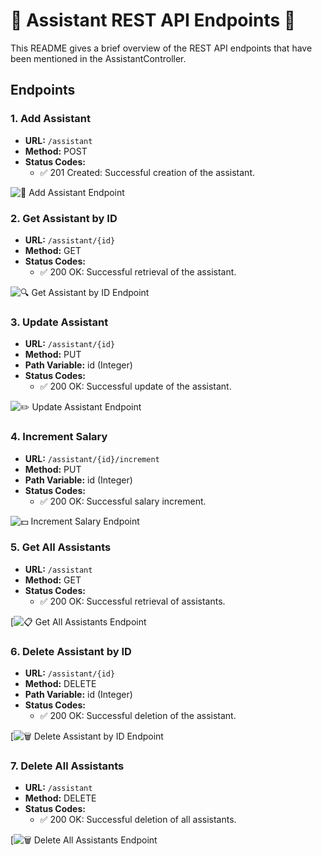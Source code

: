 # 🤖 Assistant REST API Endpoints 🚀

This README gives a brief overview of the REST API endpoints that have been mentioned in the AssistantController.

## Endpoints

### 1. Add Assistant
- **URL:** `/assistant`
- **Method:** POST
- **Status Codes:** 
    - ✅ 201 Created: Successful creation of the assistant.

![👋 Add Assistant Endpoint](https://private-user-images.githubusercontent.com/140900337/329245749-3edea85e-3b1d-4bd4-bc01-6c7312378e5a.png?jwt=eyJhbGciOiJIUzI1NiIsInR5cCI6IkpXVCJ9.eyJpc3MiOiJnaXRodWIuY29tIiwiYXVkIjoicmF3LmdpdGh1YnVzZXJjb250ZW50LmNvbSIsImtleSI6ImtleTUiLCJleHAiOjE3MTUyNTgzNDIsIm5iZiI6MTcxNTI1ODA0MiwicGF0aCI6Ii8xNDA5MDAzMzcvMzI5MjQ1NzQ5LTNlZGVhODVlLTNiMWQtNGJkNC1iYzAxLTZjNzMxMjM3OGU1YS5wbmc_WC1BbXotQWxnb3JpdGhtPUFXUzQtSE1BQy1TSEEyNTYmWC1BbXotQ3JlZGVudGlhbD1BS0lBVkNPRFlMU0E1M1BRSzRaQSUyRjIwMjQwNTA5JTJGdXMtZWFzdC0xJTJGczMlMkZhd3M0X3JlcXVlc3QmWC1BbXotRGF0ZT0yMDI0MDUwOVQxMjM0MDJaJlgtQW16LUV4cGlyZXM9MzAwJlgtQW16LVNpZ25hdHVyZT1lMjM0MWEyNjg2ODhmNDZjZWZlMTk2NjUzNjU3M2M2OGMxYzRlMDBmYmFiZjllMDgzZjEzNjJiMjU3NzJkOTBmJlgtQW16LVNpZ25lZEhlYWRlcnM9aG9zdCZhY3Rvcl9pZD0wJmtleV9pZD0wJnJlcG9faWQ9MCJ9.eeWMxBFSbKrcui3o7Y3dF85IDJcsnD6IqDW2kq-7n8A)

### 2. Get Assistant by ID
- **URL:** `/assistant/{id}`
- **Method:** GET
- **Status Codes:** 
    - ✅ 200 OK: Successful retrieval of the assistant.

![🔍 Get Assistant by ID Endpoint](https://private-user-images.githubusercontent.com/140900337/329245745-0d3ec52e-97a4-4f23-a88f-17b74dc06ce2.png?jwt=eyJhbGciOiJIUzI1NiIsInR5cCI6IkpXVCJ9.eyJpc3MiOiJnaXRodWIuY29tIiwiYXVkIjoicmF3LmdpdGh1YnVzZXJjb250ZW50LmNvbSIsImtleSI6ImtleTUiLCJleHAiOjE3MTUyNTgzNDIsIm5iZiI6MTcxNTI1ODA0MiwicGF0aCI6Ii8xNDA5MDAzMzcvMzI5MjQ1NzQ1LTBkM2VjNTJlLTk3YTQtNGYyMy1hODhmLTE3Yjc0ZGMwNmNlMi5wbmc_WC1BbXotQWxnb3JpdGhtPUFXUzQtSE1BQy1TSEEyNTYmWC1BbXotQ3JlZGVudGlhbD1BS0lBVkNPRFlMU0E1M1BRSzRaQSUyRjIwMjQwNTA5JTJGdXMtZWFzdC0xJTJGczMlMkZhd3M0X3JlcXVlc3QmWC1BbXotRGF0ZT0yMDI0MDUwOVQxMjM0MDJaJlgtQW16LUV4cGlyZXM9MzAwJlgtQW16LVNpZ25hdHVyZT00ZDM5MzRiNGU1OGJiM2NlYzcxOWE4MDlhZDY3MmYwYTExZWI2YzY3MDQ0N2YyODhiNjAyMzA3ZWFmZjhmMDM5JlgtQW16LVNpZ25lZEhlYWRlcnM9aG9zdCZhY3Rvcl9pZD0wJmtleV9pZD0wJnJlcG9faWQ9MCJ9.YqSWJ2kdQhNbjvkzoKQituH_Di1dzU4xeFtDQvBdHl0)

### 3. Update Assistant
- **URL:** `/assistant/{id}`
- **Method:** PUT
- **Path Variable:** id (Integer)
- **Status Codes:** 
    - ✅ 200 OK: Successful update of the assistant.

![✏️ Update Assistant Endpoint](https://private-user-images.githubusercontent.com/140900337/329245718-c49d996e-c136-4dfd-817b-3e598de5619c.png?jwt=eyJhbGciOiJIUzI1NiIsInR5cCI6IkpXVCJ9.eyJpc3MiOiJnaXRodWIuY29tIiwiYXVkIjoicmF3LmdpdGh1YnVzZXJjb250ZW50LmNvbSIsImtleSI6ImtleTUiLCJleHAiOjE3MTUyNTgzNDIsIm5iZiI6MTcxNTI1ODA0MiwicGF0aCI6Ii8xNDA5MDAzMzcvMzI5MjQ1NzE4LWM0OWQ5OTZlLWMxMzYtNGRmZC04MTdiLTNlNTk4ZGU1NjE5Yy5wbmc_WC1BbXotQWxnb3JpdGhtPUFXUzQtSE1BQy1TSEEyNTYmWC1BbXotQ3JlZGVudGlhbD1BS0lBVkNPRFlMU0E1M1BRSzRaQSUyRjIwMjQwNTA5JTJGdXMtZWFzdC0xJTJGczMlMkZhd3M0X3JlcXVlc3QmWC1BbXotRGF0ZT0yMDI0MDUwOVQxMjM0MDJaJlgtQW16LUV4cGlyZXM9MzAwJlgtQW16LVNpZ25hdHVyZT0xZTFmNmEwNTNjYTFhN2Y0MjMwYTJhZTUxMzU0Y2E3NTBjZWZlM2ZkNjI1YzBmODBlNjI5ZThjYmM1NGQ0MGQ2JlgtQW16LVNpZ25lZEhlYWRlcnM9aG9zdCZhY3Rvcl9pZD0wJmtleV9pZD0wJnJlcG9faWQ9MCJ9.wZEHOgeeKQg4MXd6i979D4Ygm5k-AQ-aSBWWUBsx3Rc)

### 4. Increment Salary
- **URL:** `/assistant/{id}/increment`
- **Method:** PUT
- **Path Variable:** id (Integer)
- **Status Codes:** 
    - ✅ 200 OK: Successful salary increment.

![💵 Increment Salary Endpoint](https://private-user-images.githubusercontent.com/140900337/329245766-08c7153d-eda4-4b13-b584-3476e3ff528b.png?jwt=eyJhbGciOiJIUzI1NiIsInR5cCI6IkpXVCJ9.eyJpc3MiOiJnaXRodWIuY29tIiwiYXVkIjoicmF3LmdpdGh1YnVzZXJjb250ZW50LmNvbSIsImtleSI6ImtleTUiLCJleHAiOjE3MTUyNTgzNDIsIm5iZiI6MTcxNTI1ODA0MiwicGF0aCI6Ii8xNDA5MDAzMzcvMzI5MjQ1NzY2LTA4YzcxNTNkLWVkYTQtNGIxMy1iNTg0LTM0NzZlM2ZmNTI4Yi5wbmc_WC1BbXotQWxnb3JpdGhtPUFXUzQtSE1BQy1TSEEyNTYmWC1BbXotQ3JlZGVudGlhbD1BS0lBVkNPRFlMU0E1M1BRSzRaQSUyRjIwMjQwNTA5JTJGdXMtZWFzdC0xJTJGczMlMkZhd3M0X3JlcXVlc3QmWC1BbXotRGF0ZT0yMDI0MDUwOVQxMjM0MDJaJlgtQW16LUV4cGlyZXM9MzAwJlgtQW16LVNpZ25hdHVyZT01MDhiM2I2ZDg4NTNmNWE0YjJiNjhlYmQ1YjhhNTk4YzI1OTVmMDFjOTI5MGU1ODMzNjliMzNiN2YyMzQ1ODQ0JlgtQW16LVNpZ25lZEhlYWRlcnM9aG9zdCZhY3Rvcl9pZD0wJmtleV9pZD0wJnJlcG9faWQ9MCJ9.kZNOhfnQ8pauoWSQarTUrLgZHdRiujLJTGjNJtRPXbc)

### 5. Get All Assistants
- **URL:** `/assistant`
- **Method:** GET
- **Status Codes:** 
    - ✅ 200 OK: Successful retrieval of assistants.

[![📋 Get All Assistants Endpoint](https://private-user-images.githubusercontent.com/140900337/329245735-30c9462d-55c6-4d99-b948-b06f4bdf16d1.png?jwt=eyJhbGciOiJIUzI1NiIsInR5cCI6IkpXVCJ9.eyJpc3MiOiJnaXRodWIuY29tIiwiYXVkIjoicmF3LmdpdGh1YnVzZXJjb250ZW50LmNvbSIsImtleSI6ImtleTUiLCJleHAiOjE3MTUyNTgzNDIsIm5iZiI6MTcxNTI1ODA0MiwicGF0aCI6Ii8xNDA5MDAzMzcvMzI5MjQ1NzM1LTMwYzk0NjJkLTU1YzYtNGQ5OS1iOTQ4LWIwNmY0YmRmMTZkMS5wbmc_WC1BbXotQWxnb3JpdGhtPUFXUzQtSE1BQy1TSEEyNTYmWC1BbXotQ3JlZGVudGlhbD1BS0lBVkNPRFlMU0E1M1BRSzRaQSUyRjIwMjQwNTA5JTJGdXMtZWFzdC0xJTJGczMlMkZhd3M0X3JlcXVlc3QmWC1BbXotRGF0ZT0yMDI0MDUwOVQxMjM0MDJaJlgtQW16LUV4cGlyZXM9MzAwJlgtQW16LVNpZ25hdHVyZT0yNjkyYzZhOTNkNjgxYTM1NDQ0MmY2OTNjZjA1MzQ1ZWYxNDBmOGYyMjRhOTE1ZTE4ZGU1NWZhMzgzZWQ3NThhJlgtQW16LVNpZ25lZEhlYWRlcnM9aG9zdCZhY3Rvcl9pZD0wJmtleV9pZD0wJnJlcG9faWQ9MCJ9.vCSIpMGe1Hmd65wdWlJqH2w7-JN28SN6F9dZopCoMk4)

### 6. Delete Assistant by ID
- **URL:** `/assistant/{id}`
- **Method:** DELETE
- **Path Variable:** id (Integer)
- **Status Codes:** 
    - ✅ 200 OK: Successful deletion of the assistant.

[![🗑️ Delete Assistant by ID Endpoint](https://private-user-images.githubusercontent.com/140900337/329245761-642aa8b9-ec98-4f09-b54d-dff408ba6c2f.png?jwt=eyJhbGciOiJIUzI1NiIsInR5cCI6IkpXVCJ9.eyJpc3MiOiJnaXRodWIuY29tIiwiYXVkIjoicmF3LmdpdGh1YnVzZXJjb250ZW50LmNvbSIsImtleSI6ImtleTUiLCJleHAiOjE3MTUyNTgzNDIsIm5iZiI6MTcxNTI1ODA0MiwicGF0aCI6Ii8xNDA5MDAzMzcvMzI5MjQ1NzYxLTY0MmFhOGI5LWVjOTgtNGYwOS1iNTRkLWRmZjQwOGJhNmMyZi5wbmc_WC1BbXotQWxnb3JpdGhtPUFXUzQtSE1BQy1TSEEyNTYmWC1BbXotQ3JlZGVudGlhbD1BS0lBVkNPRFlMU0E1M1BRSzRaQSUyRjIwMjQwNTA5JTJGdXMtZWFzdC0xJTJGczMlMkZhd3M0X3JlcXVlc3QmWC1BbXotRGF0ZT0yMDI0MDUwOVQxMjM0MDJaJlgtQW16LUV4cGlyZXM9MzAwJlgtQW16LVNpZ25hdHVyZT00MDMyMzhiZTRmOWZjYzE1MDllM2E5ZTk0ZDRlMmEzNzM4OTk3MGZjZjM5MzVlOTkxYzY3MTM1YzlmNDcxN2E4JlgtQW16LVNpZ25lZEhlYWRlcnM9aG9zdCZhY3Rvcl9pZD0wJmtleV9pZD0wJnJlcG9faWQ9MCJ9.n0Dw7IRaE4oWTGezeEL8X_egpKo7yXyKJzVlO97WHKk)

### 7. Delete All Assistants
- **URL:** `/assistant`
- **Method:** DELETE
- **Status Codes:** 
    - ✅ 200 OK: Successful deletion of all assistants.

[![🗑️ Delete All Assistants Endpoint](https://private-user-images.githubusercontent.com/140900337/329245755-902c90b8-c913-4548-a666-9f1b0b9ab928.png?jwt=eyJhbGciOiJIUzI1NiIsInR5cCI6IkpXVCJ9.eyJpc3MiOiJnaXRodWIuY29tIiwiYXVkIjoicmF3LmdpdGh1YnVzZXJjb250ZW50LmNvbSIsImtleSI6ImtleTUiLCJleHAiOjE3MTUyNTgzNDIsIm5iZiI6MTcxNTI1ODA0MiwicGF0aCI6Ii8xNDA5MDAzMzcvMzI5MjQ1NzU1LTkwMmM5MGI4LWM5MTMtNDU0OC1hNjY2LTlmMWIwYjlhYjkyOC5wbmc_WC1BbXotQWxnb3JpdGhtPUFXUzQtSE1BQy1TSEEyNTYmWC1BbXotQ3JlZGVudGlhbD1BS0lBVkNPRFlMU0E1M1BRSzRaQSUyRjIwMjQwNTA5JTJGdXMtZWFzdC0xJTJGczMlMkZhd3M0X3JlcXVlc3QmWC1BbXotRGF0ZT0yMDI0MDUwOVQxMjM0MDJaJlgtQW16LUV4cGlyZXM9MzAwJlgtQW16LVNpZ25hdHVyZT0yMWZkZTJlNTRjMmFkMzQ4YWQxMzU2ZDA0MTUyOWM1NzE3Y2JmNzY3NTBkOWJiMTk3NDMwMzA4OGZhMTcwMzZmJlgtQW16LVNpZ25lZEhlYWRlcnM9aG9zdCZhY3Rvcl9pZD0wJmtleV9pZD0wJnJlcG9faWQ9MCJ9.bh5kBhrptsUkR8OTSLcKpcHvFwhm_OSeudWCuDiJoRQ)
